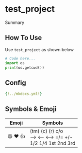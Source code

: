 <!--
 Copyright (c) 2023 Anthony Mugendi
 
 This software is released under the MIT License.
 https://opensource.org/licenses/MIT
-->

# test_project

Summary

## How To Use

Use `test_project` as shown below

```python
# Code here...
import os
print(os.getcwd())
```

## Config

```yaml
{!../mkdocs.yml!}
```

## Symbols & Emoji
| Emoji | Symbols |
|---|---|
|:smile: :heart: :thumbsup: | (tm)  (c)  (r)  c/o <br/> -->  <--  <-->  =/=  +/- <br/> 1/2 1/4 1st  2nd  3rd|

